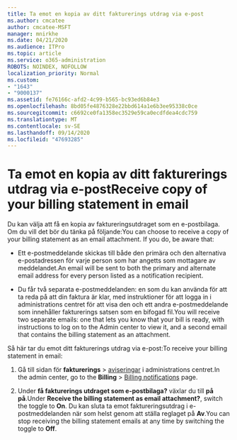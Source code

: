 ```yaml
---
title: Ta emot en kopia av ditt fakturerings utdrag via e-post
ms.author: cmcatee
author: cmcatee-MSFT
manager: mnirkhe
ms.date: 04/21/2020
ms.audience: ITPro
ms.topic: article
ms.service: o365-administration
ROBOTS: NOINDEX, NOFOLLOW
localization_priority: Normal
ms.custom:
- "1643"
- "9000137"
ms.assetid: fe76166c-afd2-4c99-b565-bc93ed6b84e3
ms.openlocfilehash: 8bd05fe4876328e22bbd614a1e6b3ee95338c0ce
ms.sourcegitcommit: c6692ce0fa1358ec3529e59ca0ecdfdea4cdc759
ms.translationtype: MT
ms.contentlocale: sv-SE
ms.lasthandoff: 09/14/2020
ms.locfileid: "47693285"
---
```

# <a name="receive-copy-of-your-billing-statement-in-email"></a><span data-ttu-id="2f007-102">Ta emot en kopia av ditt fakturerings utdrag via e-post</span><span class="sxs-lookup"><span data-stu-id="2f007-102">Receive copy of your billing statement in email</span></span>

<span data-ttu-id="2f007-p101">Du kan välja att få en kopia av faktureringsutdraget som en e-postbilaga. Om du vill det bör du tänka på följande:</span><span class="sxs-lookup"><span data-stu-id="2f007-p101">You can choose to receive a copy of your billing statement as an email attachment. If you do, be aware that:</span></span>
  
- <span data-ttu-id="2f007-105">Ett e-postmeddelande skickas till både den primära och den alternativa e-postadressen för varje person som har angetts som mottagare av meddelandet.</span><span class="sxs-lookup"><span data-stu-id="2f007-105">An email will be sent to both the primary and alternate email address for every person listed as a notification recipient.</span></span>

- <span data-ttu-id="2f007-106">Du får två separata e-postmeddelanden: en som du kan använda för att ta reda på att din faktura är klar, med instruktioner för att logga in i administrations centret för att visa den och ett andra e-postmeddelande som innehåller fakturerings satsen som en bifogad fil.</span><span class="sxs-lookup"><span data-stu-id="2f007-106">You will receive two separate emails: one that lets you know that your bill is ready, with instructions to log on to the Admin center to view it, and a second email that contains the billing statement as an attachment.</span></span>

<span data-ttu-id="2f007-107">Så här tar du emot ditt fakturerings utdrag via e-post:</span><span class="sxs-lookup"><span data-stu-id="2f007-107">To receive your billing statement in email:</span></span>
  
1. <span data-ttu-id="2f007-108">Gå till sidan för **fakturerings** \> [aviseringar](https://go.microsoft.com/fwlink/p/?linkid=853212) i administrations centret.</span><span class="sxs-lookup"><span data-stu-id="2f007-108">In the admin center, go to the **Billing** \> [Billing notifications](https://go.microsoft.com/fwlink/p/?linkid=853212) page.</span></span>

2. <span data-ttu-id="2f007-109">Under **få fakturerings utdraget som e-postbilaga?** växlar du till **på på**.</span><span class="sxs-lookup"><span data-stu-id="2f007-109">Under **Receive the billing statement as email attachment?**, switch the toggle to **On**.</span></span> <span data-ttu-id="2f007-110">Du kan sluta ta emot faktureringsutdrag i e-postmeddelanden när som helst genom att ställa reglaget på **Av**.</span><span class="sxs-lookup"><span data-stu-id="2f007-110">You can stop receiving the billing statement emails at any time by switching the toggle to **Off**.</span></span>